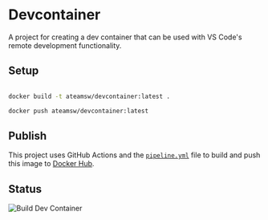 # Devcontainer

A project for creating a dev container that can be used with VS Code's remote development functionality.

## Setup

```bash

docker build -t ateamsw/devcontainer:latest .

docker push ateamsw/devcontainer:latest

```

## Publish

This project uses GitHub Actions and the [`pipeline.yml`](.github/workflows/pipeline.yml) file to build and push
this image to [Docker Hub](https://hub.docker.com/r/ateamsw/devcontainer).

## Status

![Build Dev Container](https://github.com/ateamsw/devcontainer/workflows/Build%20Dev%20Container/badge.svg)